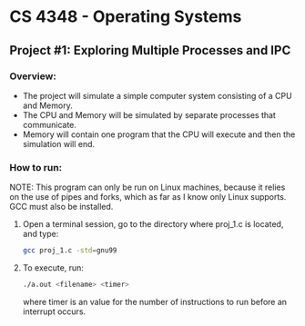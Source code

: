 # CS 4348 - Operating Systems
## Project #1:  Exploring Multiple Processes and IPC

### Overview:
- The project will simulate a simple computer system consisting of a CPU and Memory.
- The CPU and Memory will be simulated by separate processes that communicate.
- Memory will contain one program that the CPU will execute and then the simulation will end.

### How to run:
NOTE: This program can only be run on Linux machines, because it relies on the use of pipes and forks, which as far as I know only Linux supports. GCC must also be installed.
1. Open a terminal session, go to the directory where proj_1.c is located, and type:
    ```bash
    gcc proj_1.c -std=gnu99
    ```
2. To execute, run:
    ```bash
    ./a.out <filename> <timer>
    ```
    where timer is an value for the number of instructions to run before an interrupt occurs.
    